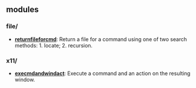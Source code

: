 
## modules

### file/

* [**returnfileforcmd**](file/returnfileforcmd): Return a file for a command using one of two search methods: 1. locate; 2. recursion.

### x11/

* [**execmdandwindact**](x11/execmdandwindact): Execute a command and an action on the resulting window.
